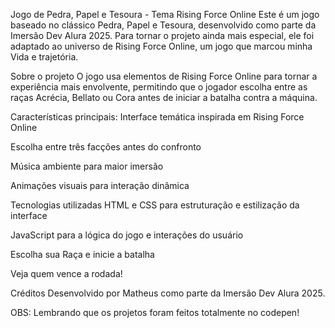 Jogo de Pedra, Papel e Tesoura - Tema Rising Force Online
Este é um jogo baseado no clássico Pedra, Papel e Tesoura, desenvolvido como parte da Imersão Dev Alura 2025. Para tornar o projeto ainda mais especial, ele foi adaptado ao universo de Rising Force Online, um jogo que marcou minha Vida e trajetória.

Sobre o projeto
O jogo usa elementos de Rising Force Online para tornar a experiência mais envolvente, permitindo que o jogador escolha entre as raças Acrécia, Bellato ou Cora antes de iniciar a batalha contra a máquina.

Características principais:
Interface temática inspirada em Rising Force Online

Escolha entre três facções antes do confronto

Música ambiente para maior imersão

Animações visuais para interação dinâmica

Tecnologias utilizadas
HTML e CSS para estruturação e estilização da interface

JavaScript para a lógica do jogo e interações do usuário

Escolha sua Raça e inicie a batalha

Veja quem vence a rodada!

Créditos
Desenvolvido por Matheus como parte da Imersão Dev Alura 2025.

OBS: Lembrando que os projetos foram feitos totalmente no codepen!
